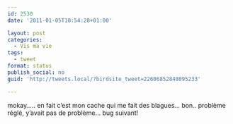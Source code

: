 ```yaml
---
id: 2530
date: '2011-01-05T10:54:28+01:00'

layout: post
categories:
  - Vis ma vie
tags:
  - tweet
format: status
publish_social: no
guid: 'http://tweets.local/?birdsite_tweet=22606852848095233'

---
```


mokay….. en fait c’est mon cache qui me fait des blagues… bon.. problème réglé, y’avait pas de problème… bug suivant!